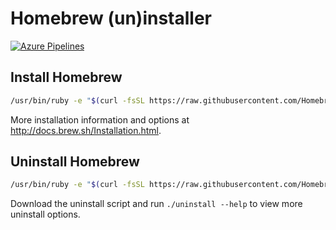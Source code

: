 # Homebrew (un)installer

[![Azure Pipelines](https://img.shields.io/vso/build/Homebrew/56a87eb4-3180-495a-9117-5ed6c79da737/3.svg)](https://dev.azure.com/Homebrew/Homebrew/_build/latest?definitionId=3)

## Install Homebrew

```bash
/usr/bin/ruby -e "$(curl -fsSL https://raw.githubusercontent.com/Homebrew/install/master/install)"
```

More installation information and options at http://docs.brew.sh/Installation.html.

## Uninstall Homebrew

```bash
/usr/bin/ruby -e "$(curl -fsSL https://raw.githubusercontent.com/Homebrew/install/master/uninstall)"
```

Download the uninstall script and run `./uninstall --help` to view more uninstall options.
